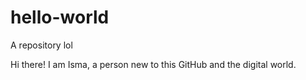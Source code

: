 # hello-world
A repository lol

Hi there!
I am Isma, a person new to this GitHub and the digital world.
